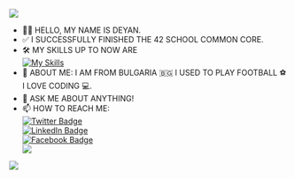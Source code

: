 ![](https://komarev.com/ghpvc/?username=ddyankov28&color=red)
- 🙋‍♂️ HELLO, MY NAME IS DEYAN.
- ✅ I SUCCESSFULLY FINISHED THE 42 SCHOOL COMMON CORE.
- 🛠️ MY SKILLS UP TO NOW ARE<br>
  [![My Skills](https://skillicons.dev/icons?i=c,cpp,js,html,css,py,docker,wordpress,vscode,bash,vim,linux,github)](https://skillicons.dev)
- 🤖 ABOUT ME: I AM FROM BULGARIA 🇧🇬 I USED TO PLAY FOOTBALL ⚽️ I LOVE CODING 💻.
- 💬 ASK ME ABOUT ANYTHING!
- 📫 HOW TO REACH ME: <div id="badges">
  <a href="https://twitter.com/ddyankov23">
    <img src="https://img.shields.io/badge/Twitter-blue?style=for-the-badge&logo=twitter&logoColor=white" alt="Twitter Badge"/><br>
  </a>
  <a href="https://www.linkedin.com/in/ddyankov23">
    <img src="https://img.shields.io/badge/LinkedIn-blue?style=for-the-badge&logo=linkedin&logoColor=white" alt="LinkedIn Badge"/><br>
  </a>
  <a href="https://www.facebook.com/ymcmmb/">
    <img src="https://img.shields.io/badge/Facebook-blue?style=for-the-badge&logo=facebook&logoColor=white" alt="Facebook Badge"/><br>
  </a>
  <a href="https://www.instagram.com/deyandyankov23/">
    <img src="https://img.shields.io/badge/Instagram-%23E4405F.svg?style=for-the-badge&logo=Instagram&logoColor=white"/><br>
  </a>
</div>
<img src="https://github-readme-stats.vercel.app/api/top-langs?username=ddyankov28&layout=compact&theme=dark"/>

